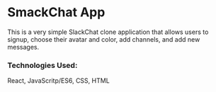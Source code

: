 # SmackChat App

This is a very simple SlackChat clone application that allows users to signup, choose their avatar and color, add channels, and add new messages.

### Technologies Used:

React, JavaScritp/ES6, CSS, HTML
